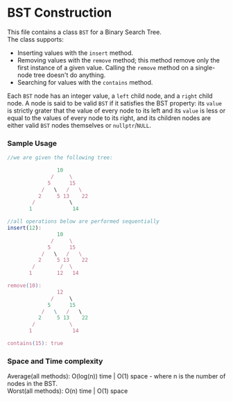 # BST Construction

This file contains a class `BST` for a Binary Search Tree. \
The class supports:
- Inserting values with the `insert` method.
- Removing values with the `remove` method; this method remove only the first instance of a given value. Calling the `remove` method on a single-node tree doesn't do anything. 
- Searching for values with the `contains` method. 

Each `BST` node has an integer value, a `left` child node, and a `right` child node. A node is said to be valid `BST` if it satisfies the BST property: its `value` is strictly grater that the value of every node to its left and its `value` is less or equal to the values of every node to its right, and its children nodes are either valid `BST` nodes themselves or `nullptr`/`NULL`.


### Sample Usage
```javascript
//we are given the following tree:

                10
              /     \
             5      15
           /   \   /   \
          2     5 13    22
        /           \
       1             14

//all operations below are performed sequentially
insert(12):
                10
              /     \
             5      15
           /   \   /   \
          2     5 13    22
        /        /  \
       1        12   14

remove(10):
                12
              /     \
             5      15
           /   \   /   \
          2     5 13    22
        /           \
       1             14

contains(15): true
 ```

### Space and Time complexity
Average(all methods): O(log(n)) time | O(1) space - where n is the number of nodes in the BST. \
Worst(all methods): O(n) time | O(1) space